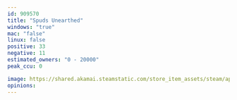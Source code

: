 ```yaml
---
id: 909570
title: "Spuds Unearthed"
windows: "true"
mac: "false"
linux: false
positive: 33
negative: 11
estimated_owners: "0 - 20000"
peak_ccu: 0

image: https://shared.akamai.steamstatic.com/store_item_assets/steam/apps/909570/header.jpg?t=1728556255
opinions:
---
```

